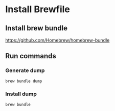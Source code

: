 # Install Brewfile

## Install brew bundle
https://github.com/Homebrew/homebrew-bundle

## Run commands

### Generate dump
```sh
brew bundle dump
```

### Install dump
```sh
brew bundle 
```

